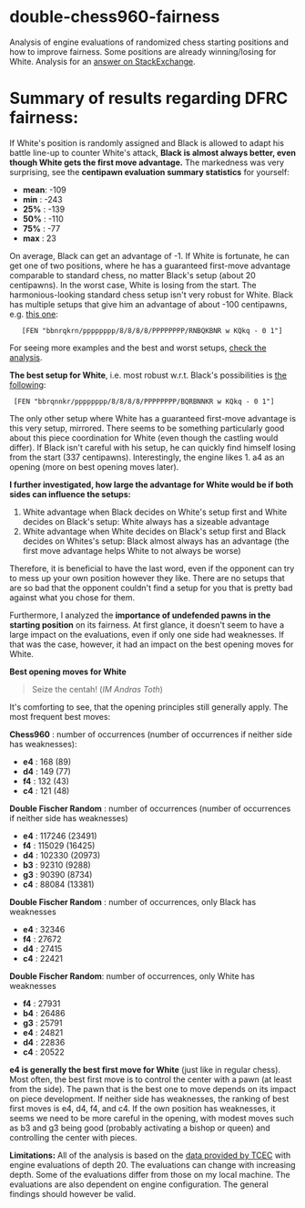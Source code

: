 # double-chess960-fairness
Analysis of engine evaluations of randomized chess starting positions and how to improve fairness. Some positions are already winning/losing for White.
Analysis for an [answer on StackExchange][6].

**Summary of results regarding DFRC fairness:**
=================================================================

If White's position is randomly assigned and Black is allowed to adapt his battle line-up to counter White's attack, **Black is almost always better, even though White gets the first move advantage.**
The markedness was very surprising, see the **centipawn evaluation summary statistics** for yourself: 

 - **mean**:    -109 
 - **min** :    -243
 - **25%**  :   -139 
 - **50%**   :  -110 
 - **75%**    : -77 
 - **max**     : 23

On average, Black can get an advantage of -1. If White is fortunate, he can get one of two positions, where he has a guaranteed first-move advantage comparable to standard chess, no matter Black's setup (about 20 centipawns).
In the worst case, White is losing from the start. 
The harmonious-looking standard chess setup isn't very robust for White. Black has multiple setups that give him an advantage of about -100 centipawns, e.g. [this one][3]:

       [FEN "bbnrqkrn/pppppppp/8/8/8/8/PPPPPPPP/RNBQKBNR w KQkq - 0 1"]

For seeing more examples and the best and worst setups, [check the analysis][1]. 

**The best setup for White**, i.e. most robust w.r.t. Black's possibilities is [the following][4]:

     [FEN "bbrqnnkr/pppppppp/8/8/8/8/PPPPPPPP/BQRBNNKR w KQkq - 0 1"]

The only other setup where White has a guaranteed first-move advantage is this very setup, mirrored. There seems to be something particularly good about this piece coordination for White (even though the castling would differ). If Black isn't careful with his setup, he can quickly find himself losing from the start (337 centipawns). Interestingly, the engine likes 1. a4 as an opening (more on best opening moves later).

**I further investigated, how large the advantage for White would be if both sides can influence the setups:** 

1) White advantage when Black decides on White's setup first and White decides on Black's setup: White always has a sizeable advantage
2) White advantage when White decides on Black's setup first and Black decides on Whites's setup: Black almost always has an advantage (the first move advantage helps White to not always be worse)

Therefore, it is beneficial to have the last word, even if the opponent can try to mess up your own position however they like. There are no setups that are so bad that the opponent couldn't find a setup for you that is pretty bad against what you chose for them.

Furthermore, I analyzed the **importance of undefended pawns in the starting position** on its fairness. At first glance, it doesn't seem to have a large impact on the evaluations, even if only one side had weaknesses.
If that was the case, however, it had an impact on the best opening moves for White.

**Best opening moves for White**

> Seize the centah! (*IM Andras Toth*)

It's comforting to see, that the opening principles still generally apply. The most frequent best moves: 

**Chess960** : number of occurrences (number of occurrences if neither side has weaknesses):

 - **e4**   :    168 (89)
 - **d4**   :    149 (77)
 - **f4**    :   132 (43)
 - **c4**     :  121 (48)

**Double Fischer Random** : number of occurrences (number of occurrences if neither side has weaknesses)

 - **e4**   :    117246 (23491)
 - **f4**    :   115029 (16425)
 - **d4**   :    102330 (20973)
 - **b3**     :  92310 (9288)
 - **g3**   :    90390 (8734)
 - **c4**     :  88084 (13381)
 
**Double Fischer Random** : number of occurrences, only Black has weaknesses

 - **e4**   :    32346
 - **f4**    :   27672
 - **d4**   :    27415
 - **c4**     :  22421


**Double Fischer Random**: number of occurrences, only White has weaknesses

 - **f4**   :    27931
 - **b4**    :   26486
 - **g3**   :    25791
 - **e4**     :  24821
 - **d4**   :    22836
 - **c4**     :  20522

**e4 is generally the best first move for White** (just like in regular chess). Most often, the best first move is to control the center with a pawn (at least from the side). 
The pawn that is the best one to move depends on its impact on piece development. If neither side has weaknesses, the ranking of best first moves is e4, d4, f4, and c4. 
If the own position has weaknesses, it seems we need to be more careful in the opening, with modest moves such as b3 and g3 being good (probably activating a bishop or queen) and controlling the center with pieces. 


**Limitations:**
All of the analysis is based on the [data provided by TCEC][5] with engine evaluations of depth 20. The evaluations can change with increasing depth.
Some of the evaluations differ from those on my local machine. The evaluations are also dependent on engine configuration.
The general findings should however be valid.

  [1]: https://github.com/Arminius4/double-chess960-fairness/blob/main/Fairness%20analysis%20of%20Double%20Chess960%20(DFRC).ipynb
  [2]: https://nbbqrnkr/pppppppp/8/8/8/8/PPPPPPPP/BQRNNKRB%20w%20KQkq%20-%200%201
  [3]: https://lichess.org/analysis/standard/bbnrqkrn/pppppppp/8/8/8/8/PPPPPPPP/RNBQKBNR_w_KQkq_-_0_1#0
  [4]: https://lichess.org/analysis/standard/bbrqnnkr/pppppppp/8/8/8/8/PPPPPPPP/BQRBNNKR
  [5]: https://tcec-chess.com/misc/dfrc/DFRC_depth20.csv.xz
  [6]: https://chess.stackexchange.com/questions/40800/chess960-can-black-profit-by-being-allowed-to-choose-a-custom-setup/
